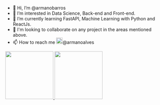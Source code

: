 - 👋 Hi, I’m @armanobarros
- 👀 I’m interested in Data Science, Back-end and Front-end.
- 🌱 I’m currently learning FastAPI, Machine Learning with Python and ReactJs.
- 💞️ I'm looking to collaborate on any project in the areas mentioned above.
- 📫 How to reach me <img width="20" height="20" src="https://cdn.jsdelivr.net/gh/devicons/devicon/icons/twitter/twitter-original.svg" />@armanoalves 
          
<div><a href="https://github.com/armanobarros"><img height="150em" src="https://github-readme-stats.vercel.app/api/top-langs/?username=armanobarros&layout=compact&langs_count=7&theme=dracula"/> <img height="150em" src="https://github-readme-stats.vercel.app/api?username=armanobarros&show_icons=true&theme=dracula&include_all_commits=true&count_private=true"/></div>

<!---
armanobarros/armanobarros is a ✨ special ✨ repository because its `README.md` (this file) appears on your GitHub profile.
You can click the Preview link to take a look at your changes.
--->
